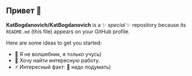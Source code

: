 ## Привет 👋


**KatBogdanovich/KatBogdanovich** is a ✨ _special_ ✨ repository because its `README.md` (this file) appears on your GitHub profile.

Here are some ideas to get you started:

- 🌱 Я не волшебник, я только учусь)
- 👯 Хочу найти интересную работу.
- ⚡ Интересный факт: 🤔 надо подумать)
